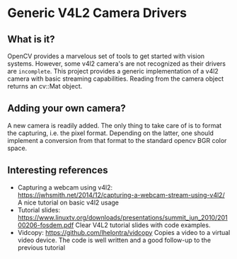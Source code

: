 # Generic V4L2 Camera Drivers

## What is it?

OpenCV provides a marvelous set of tools to get started with vision systems. However, some v4l2 camera's are not recognized as their drivers are `incomplete`.
This project provides a generic implementation of a v4l2 camera with basic streaming capabilities. Reading from the camera object returns an cv::Mat object.

## Adding your own camera?

A new camera is readily added. The only thing to take care of is to format the capturing, i.e. the pixel format. Depending on the latter, one should implement a conversion from that format to the standard opencv BGR color space.

## Interesting references

* Capturing a webcam using v4l2: https://jwhsmith.net/2014/12/capturing-a-webcam-stream-using-v4l2/
	A nice tutorial on basic v4l2 usage
* Tutorial slides: https://www.linuxtv.org/downloads/presentations/summit_jun_2010/20100206-fosdem.pdf
	Clear V4L2 tutorial slides with code examples.
* Vidcopy: https://github.com/lhelontra/vidcopy
	Copies a video to a virtual video device. The code is well written and a good follow-up to the previous tutorial
